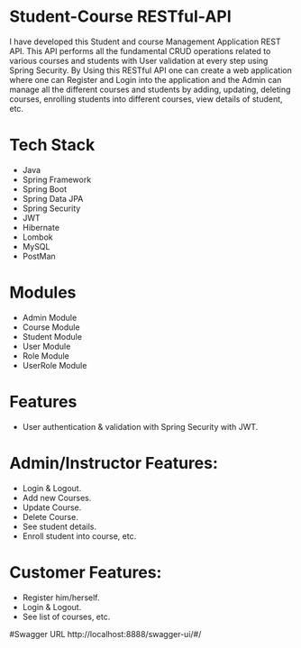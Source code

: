 # Student-Course RESTful-API

I have developed this Student and course Management Application REST API. This API performs all the fundamental CRUD operations related to various courses and students with User validation at every step using Spring Security. By Using this RESTful API one can create a web application where one can Register and Login into the application and the Admin can manage all the different courses and students by adding, updating, deleting courses, enrolling students into different courses, view details of student, etc.

# Tech Stack
- Java
- Spring Framework
- Spring Boot
- Spring Data JPA
- Spring Security
- JWT
- Hibernate
- Lombok
- MySQL
- PostMan

# Modules
- Admin Module
- Course Module
- Student Module
- User Module
- Role Module 
- UserRole Module

# Features
- User authentication & validation with Spring Security with JWT.

# Admin/Instructor Features:
- Login & Logout.
- Add new Courses.
- Update Course.
- Delete Course.
- See student details.
- Enroll student into course, etc.

# Customer Features:
- Register him/herself.
- Login & Logout.
- See list of courses, etc.

#Swagger URL
http://localhost:8888/swagger-ui/#/
